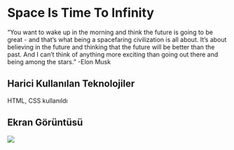 <h1>Space Is Time To  Infinity</h1>

<p>“You want to wake up in the morning and think the future is going to be great - and that’s what being a spacefaring civilization is all about. It’s about believing in the future and thinking that the future will be better than the past. And I can’t think of anything more exciting than going out there and being among the stars.”
-Elon Musk </p>

<h2> Harici Kullanılan Teknolojiler </h2>

HTML, CSS kullanıldı

<h2> Ekran Görüntüsü </h2>

![](SpaceX.gif) 
